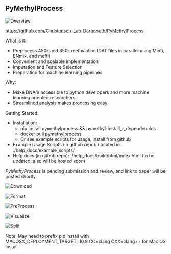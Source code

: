 ## PyMethylProcess

![Overview](./help_docs/build/html/_images/pymethylprocess_overview.jpeg)

https://github.com/Christensen-Lab-Dartmouth/PyMethylProcess  

What is it:
* Preprocess 450k and 850k methylation IDAT files in parallel using Minfi, ENmix, and meffil  
* Convenient and scalable implementation  
* Imputation and Feature Selection  
* Preparation for machine learning pipelines    

Why:
* Make DNAm accessible to python developers and more machine learning oriented researchers  
* Streamlined analysis makes processing easy  

Getting Started:  
* Installation:    
    * pip install pymethylprocess && pymethyl-install_r_dependencies  
    * docker pull pymethylprocess  
    * Or see example scripts for usage, install from github
* Example Usage Scripts (in github repo): Located in ./help_docs/example_scripts/  
* Help docs (in github repo): ./help_docs/build/html/index.html (to be updated; also will be hosted soon)

*PyMethyProcess* is pending submission and review, and link to paper will be posted shortly.

![Download](./help_docs/build/html/_images/pipeline-download.jpeg)

![Format](./help_docs/build/html/_images/pipeline-format.jpeg)

![PreProcess](./help_docs/build/html/_images/pipeline-preprocess.jpeg)

![Visualize](./help_docs/build/html/_images/pipeline-visualize.jpeg)

![Split](./help_docs/build/html/_images/pipeline-train-test-split.jpeg)

Note: May need to prefix pip install with MACOSX_DEPLOYMENT_TARGET=10.9 CC=clang CXX=clang++ for Mac OS install

